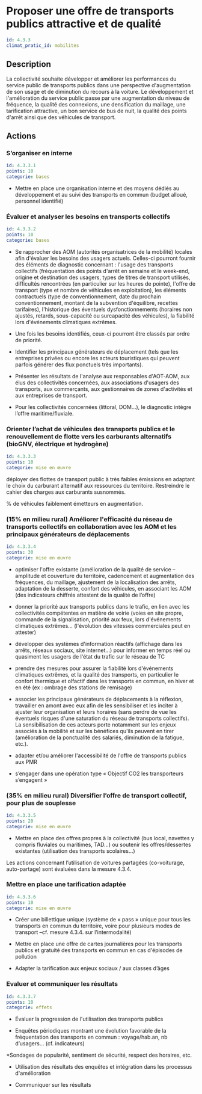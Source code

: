 # Proposer une offre de transports publics attractive et de qualité
```yaml
id: 4.3.3
climat_pratic_id: mobilites
```
## Description
La collectivité souhaite développer et améliorer les performances du service public de transports publics dans une perspective d'augmentation de son usage et de diminution du recours à la voiture. Le développement et l'amélioration du service public passe par une augmentation du niveau de fréquence, la qualité des connexions, une densification du maillage, une tarification attractive, un bon service de bus de nuit, la qualité des points d'arrêt ainsi que des véhicules de transport.



## Actions
### S’organiser en interne
```yaml
id: 4.3.3.1
points: 10
categorie: bases
```
- Mettre en place une organisation interne et des moyens dédiés au développement et au suivi des transports en commun (budget alloué, personnel identifié)




### Évaluer et analyser les besoins en transports collectifs
```yaml
id: 4.3.3.2
points: 10
categorie: bases
```
- Se rapprocher des AOM (autorités organisatrices de la mobilité) locales afin d'évaluer les besoins des usagers actuels. Celles-ci pourront fournir des éléments de diagnostic concernant : l'usage des transports collectifs (fréquentation des points d'arrêt en semaine et le week-end, origine et destination des usagers, types de titres de transport utilisés, difficultés rencontrées (en particulier sur les heures de pointe), l'offre de transport (type et nombre de véhicules en exploitation), les éléments contractuels (type de conventionnement, date du prochain conventionnement, montant de la subvention d'équilibre, recettes tarifaires), l'historique des éventuels dysfonctionnements (horaires non ajustés, retards, sous-capacité ou surcapacité des véhicules), la fiabilité lors d'événements climatiques extrêmes.

- Une fois les besoins identifiés, ceux-ci pourront être classés par ordre de priorité.

- Identifier les principaux générateurs de déplacement (tels que les entreprises privées ou encore les acteurs touristiques qui peuvent parfois générer des flux ponctuels très importants).

- Présenter les résultats de l'analyse aux responsables d'AOT-AOM, aux élus des collectivités concernées, aux associations d'usagers des transports, aux commerçants, aux gestionnaires de zones d'activités et aux entreprises de transport.

- Pour les collectivités concernées (littoral, DOM…), le diagnostic intègre l’offre maritime/fluviale.




### Orienter l’achat de véhicules des transports publics et le renouvellement de flotte vers les carburants alternatifs (bioGNV, électrique et hydrogène)
```yaml
id: 4.3.3.3
points: 10
categorie: mise en œuvre
```
déployer des flottes de transport public à très faibles émissions en adaptant le choix du carburant alternatif aux ressources du territoire. Restreindre le cahier des charges aux carburants susnommés.

% de véhicules faiblement émetteurs en augmentation.




### (15% en milieu rural) Améliorer l'efficacité du réseau de transports collectifs en collaboration avec les AOM et les principaux générateurs de déplacements
```yaml
id: 4.3.3.4
points: 30
categorie: mise en œuvre
```
- optimiser l'offre existante (amélioration de la qualité de service – amplitude et couverture du territoire, cadencement et augmentation des fréquences, du maillage, ajustement de la localisation des arrêts, adaptation de la desserte, confort des véhicules, en associant les AOM (des indicateurs chiffrés attestent de la qualité de l’offre)

- donner la priorité aux transports publics dans le trafic, en lien avec les collectivités compétentes en matière de voirie (voies en site propre, commande de la signalisation, priorité aux feux, lors d'événements climatiques extrêmes… (l'évolution des vitesses commerciales peut en attester)

- développer des systèmes d'information réactifs (affichage dans les arrêts, réseaux sociaux, site internet...) pour informer en temps réel ou quasiment les usagers de l'état du trafic sur le réseau de TC

- prendre des mesures pour assurer la fiabilité lors d'événements climatiques extrêmes, et la qualité des transports, en particulier le confort thermique et olfactif dans les transports en commun, en hiver et en été (ex : ombrage des stations de remisage)

- associer les principaux générateurs de déplacements à la réflexion, travailler en amont avec eux afin de les sensibiliser et les inciter à ajuster leur organisation et leurs horaires (sans perdre de vue les éventuels risques d'une saturation du réseau de transports collectifs). La sensibilisation de ces acteurs porte notamment sur les enjeux associés à la mobilité et sur les bénéfices qu'ils peuvent en tirer (amélioration de la ponctualité des salariés, diminution de la fatigue, etc.).

- adapter et/ou améliorer l'accessibilité de l'offre de transports publics aux PMR

- s’engager dans une opération type « Objectif CO2 les transporteurs s’engagent »




### (35% en milieu rural) Diversifier l’offre de transport collectif, pour plus de souplesse
```yaml
id: 4.3.3.5
points: 20
categorie: mise en œuvre
```
- Mettre en place des offres propres à la collectivité (bus local, navettes y compris fluviales ou maritimes, TAD...) ou soutenir les offres/dessertes existantes (utilisation des transports scolaires…)

Les actions concernant l’utilisation de voitures partagées (co-voiturage, auto-partage) sont évaluées dans la mesure 4.3.4.




### Mettre en place une tarification adaptée
```yaml
id: 4.3.3.6
points: 10
categorie: mise en œuvre
```
- Créer une billettique unique (système de « pass » unique pour tous les transports en commun du territoire, voire pour plusieurs modes de transport –cf. mesure 4.3.4. sur l’intermodalité)

- Mettre en place une offre de cartes journalières pour les transports publics et gratuité des transports en commun en cas d'épisodes de pollution

- Adapter la tarification aux enjeux sociaux / aux classes d’âges




### Evaluer et communiquer les résultats
```yaml
id: 4.3.3.7
points: 10
categorie: effets
```
- Évaluer la progression de l'utilisation des transports publics

* Enquêtes périodiques montrant une évolution favorable de la fréquentation des transports en commun : voyage/hab.an, nb d’usagers… (cf. indicateurs)

*Sondages de popularité, sentiment de sécurité, respect des horaires, etc.

- Utilisation des résultats des enquêtes et intégration dans les processus d'amélioration

- Communiquer sur les résultats



